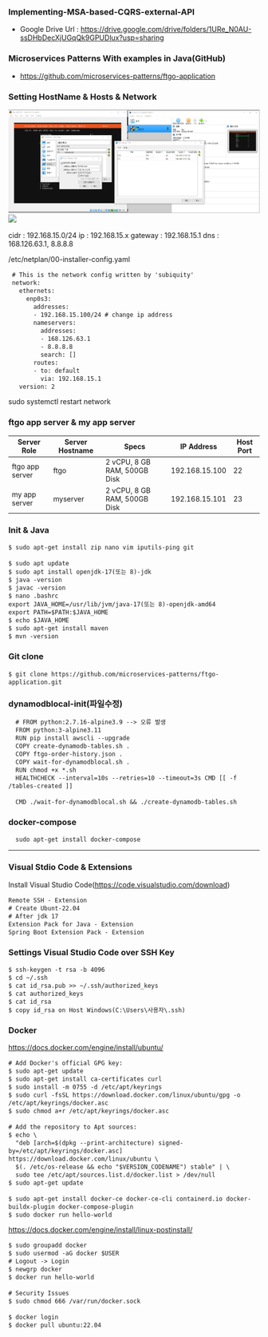 ### Implementing-MSA-based-CQRS-external-API
- Google Drive Url : https://drive.google.com/drive/folders/1URe_N0AU-ssDHbDecXjUGqQk9GPUDlux?usp=sharing

### Microservices Patterns With examples in Java(GitHub)
- https://github.com/microservices-patterns/ftgo-application

### Setting HostName & Hosts & Network

<img src="https://github.com/Dennis-IDEACUBE/Implementing-MSA-based-CQRS-external-API/blob/main/nat_custom.png?raw=true">
<img src="https://github.com/Dennis-IDEACUBE/Implementing-MSA-based-CQRS-external-API/blob/main/nat_custom.png2?raw=true">

cidr : 192.168.15.0/24
ip : 192.168.15.x
gateway : 192.168.15.1
dns : 168.126.63.1, 8.8.8.8

/etc/netplan/00-installer-config.yaml

     # This is the network config written by 'subiquity'
     network:
       ethernets:
         enp0s3:
           addresses:
           - 192.168.15.100/24 # change ip address
           nameservers:
             addresses:
             - 168.126.63.1
             - 8.8.8.8
             search: []
           routes:
           - to: default
             via: 192.168.15.1
       version: 2

sudo systemctl restart network

### ftgo app server & my app server
| Server Role             | Server Hostname           | Specs                                             | IP Address     | Host Port |
| ----------------------- | ------------------------- | ------------------------------------------------- | -------------- | --------- |
| ftgo app server         | ftgo                      | 2 vCPU, 8 GB RAM, 500GB Disk                      | 192.168.15.100  | 22       |
| my app server           | myserver                  | 2 vCPU, 8 GB RAM, 500GB Disk                      | 192.168.15.101  | 23       |

### Init & Java

    $ sudo apt-get install zip nano vim iputils-ping git

    $ sudo apt update
    $ sudo apt install openjdk-17(또는 8)-jdk
    $ java -version
    $ javac -version
    $ nano .bashrc
    export JAVA_HOME=/usr/lib/jvm/java-17(또는 8)-openjdk-amd64
    export PATH=$PATH:$JAVA_HOME
    $ echo $JAVA_HOME
    $ sudo apt-get install maven
    $ mvn -version

### Git clone
    $ git clone https://github.com/microservices-patterns/ftgo-application.git

### dynamodblocal-init(파일수정)

      # FROM python:2.7.16-alpine3.9 --> 오류 발생
      FROM python:3-alpine3.11 
      RUN pip install awscli --upgrade
      COPY create-dynamodb-tables.sh .
      COPY ftgo-order-history.json .
      COPY wait-for-dynamodblocal.sh .
      RUN chmod +x *.sh
      HEALTHCHECK --interval=10s --retries=10 --timeout=3s CMD [[ -f /tables-created ]]
      
      CMD ./wait-for-dynamodblocal.sh && ./create-dynamodb-tables.sh

### docker-compose

      sudo apt-get install docker-compose


-------------------------------------------------------------------------------------------------------------------------

### Visual Stdio Code & Extensions

Install Visual Studio Code(https://code.visualstudio.com/download)

    Remote SSH - Extension
    # Create Ubunt-22.04
    # After jdk 17
    Extension Pack for Java - Extension
    Spring Boot Extension Pack - Extension

### Settings Visual Studio Code over SSH Key

    $ ssh-keygen -t rsa -b 4096
    $ cd ~/.ssh
    $ cat id_rsa.pub >> ~/.ssh/authorized_keys
    $ cat authorized_keys
    $ cat id_rsa 
    $ copy id_rsa on Host Windows(C:\Users\사용자\.ssh)      

### Docker

https://docs.docker.com/engine/install/ubuntu/

    # Add Docker's official GPG key:
    $ sudo apt-get update
    $ sudo apt-get install ca-certificates curl
    $ sudo install -m 0755 -d /etc/apt/keyrings
    $ sudo curl -fsSL https://download.docker.com/linux/ubuntu/gpg -o /etc/apt/keyrings/docker.asc
    $ sudo chmod a+r /etc/apt/keyrings/docker.asc

    # Add the repository to Apt sources:
    $ echo \
      "deb [arch=$(dpkg --print-architecture) signed-by=/etc/apt/keyrings/docker.asc] https://download.docker.com/linux/ubuntu \
      $(. /etc/os-release && echo "$VERSION_CODENAME") stable" | \
      sudo tee /etc/apt/sources.list.d/docker.list > /dev/null
    $ sudo apt-get update

    $ sudo apt-get install docker-ce docker-ce-cli containerd.io docker-buildx-plugin docker-compose-plugin
    $ sudo docker run hello-world

https://docs.docker.com/engine/install/linux-postinstall/

    $ sudo groupadd docker
    $ sudo usermod -aG docker $USER
    # Logout -> Login
    $ newgrp docker
    $ docker run hello-world

    # Security Issues
    $ sudo chmod 666 /var/run/docker.sock
    
    $ docker login
    $ docker pull ubuntu:22.04
